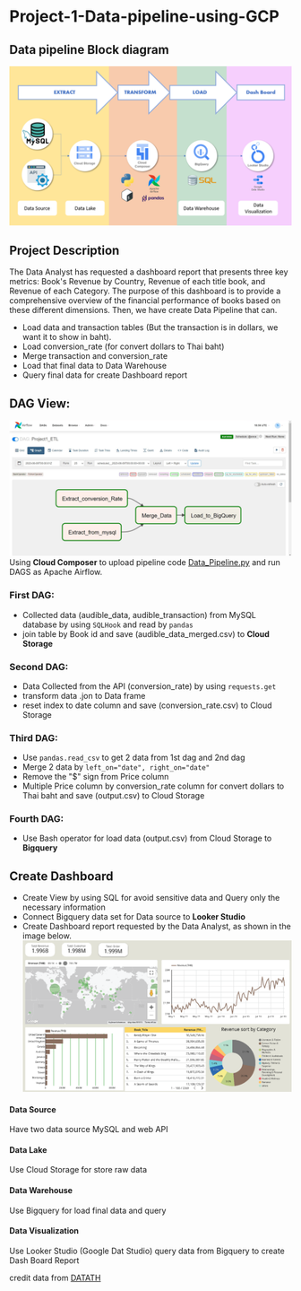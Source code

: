 # Project-1-Data-pipeline-using-GCP
## Data pipeline Block diagram
![Block diagram](https://github.com/Chaland0/Project-1-Data-pipeline-using-GCP/blob/main/Blockdiagram.png)

## Project Description
The Data Analyst has requested a dashboard report that presents three key metrics: Book's Revenue by Country, Revenue of each title book, and Revenue of each Category. The purpose of this dashboard is to provide a comprehensive overview of the financial performance of books based on these different dimensions.
Then, we have create Data Pipeline that can.
- Load data and transaction tables (But the transaction is in dollars, we want it to show in baht).
- Load conversion_rate (for convert dollars to Thai baht)
- Merge transaction and conversion_rate
- Load that final data to Data Warehouse
- Query final data for create Dashboard report

## DAG View:
![DAGS](https://github.com/Chaland0/Project-1-Data-pipeline-using-GCP/blob/main/DAGS.png)
Using **Cloud Composer** to upload pipeline code [Data_Pipeline.py](https://github.com/Chaland0/Project-1-Data-pipeline-using-GCP/blob/main/Data_Pipeline.py) and run DAGS as Apache Airflow.

### First DAG:
- Collected data (audible_data, audible_transaction) from MySQL database by using `SQLHook` and read by `pandas`
- join table by Book id and save (audible_data_merged.csv) to **Cloud Storage**

### Second DAG:
- Data Collected from the API (conversion_rate) by using `requests.get`
- transform data .jon to Data frame
- reset index to date column and save (conversion_rate.csv) to Cloud Storage

### Third DAG:
- Use `pandas.read_csv` to get 2 data from 1st dag and 2nd dag
- Merge 2 data by `left_on="date", right_on="date"` 
- Remove the "$" sign from Price column
- Multiple Price column by conversion_rate column for convert dollars to Thai baht and save (output.csv) to Cloud Storage

### Fourth DAG:
- Use Bash operator for load data (output.csv) from Cloud Storage to **Bigquery**

## Create Dashboard
- Create View by using SQL for avoid sensitive data and Query only the necessary information
- Connect Bigquery data set for Data source to **Looker Studio**
- Create Dashboard report requested by the Data Analyst, as shown in the image below.
![Dashborrd_Report](https://github.com/Chaland0/Project-1-Data-pipeline-using-GCP/blob/main/Dashborrd_Report.png)



#### Data Source
Have two data source MySQL and web API

#### Data Lake
Use Cloud Storage for store raw data

#### Data Warehouse
Use Bigquery for load final data and query

#### Data Visualization
Use Looker Studio (Google Dat Studio) query data from Bigquery to create Dash Board Report 


credit data from [DATATH](https://www.facebook.com/datasciencechill/)